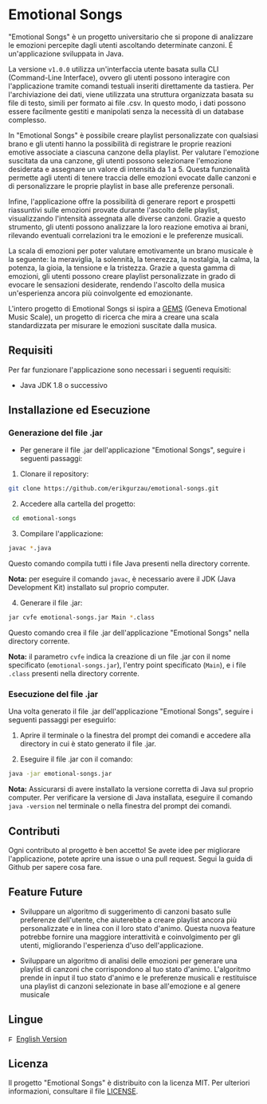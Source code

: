 # Emotional Songs

"Emotional Songs" è un progetto universitario che si propone di analizzare le emozioni percepite dagli utenti ascoltando determinate canzoni. 
É un'applicazione sviluppata in Java.

La versione `v1.0.0` utilizza un'interfaccia utente basata sulla CLI (Command-Line Interface), ovvero gli utenti possono interagire con l'applicazione tramite comandi testuali inseriti direttamente da tastiera.
Per l'archiviazione dei dati, viene utilizzata una struttura organizzata basata su file di testo, simili per formato ai file .csv. In questo modo, i dati possono essere facilmente gestiti e manipolati senza la necessità di un database complesso.

In "Emotional Songs" è possibile creare playlist personalizzate con qualsiasi brano e gli utenti hanno la possibilità di registrare le proprie reazioni emotive associate a ciascuna canzone della playlist. Per valutare l'emozione suscitata da una canzone, gli utenti possono selezionare l'emozione desiderata e assegnare un valore di intensità da 1 a 5. Questa funzionalità permette agli utenti di tenere traccia delle emozioni evocate dalle canzoni e di personalizzare le proprie playlist in base alle preferenze personali.

Infine, l'applicazione offre la possibilità di generare report e prospetti riassuntivi sulle emozioni provate durante l'ascolto delle playlist, visualizzando l'intensità assegnata alle diverse canzoni. Grazie a questo strumento, gli utenti possono analizzare la loro reazione emotiva ai brani, rilevando eventuali correlazioni tra le emozioni e le preferenze musicali.

La scala di emozioni per poter valutare emotivamente un brano musicale è la seguente: la meraviglia, la solennità, la tenerezza, la nostalgia, la calma, la potenza, la gioia, la tensione e la tristezza. Grazie a questa gamma di emozioni, gli utenti possono creare playlist personalizzate in grado di evocare le sensazioni desiderate, rendendo l'ascolto della musica un'esperienza ancora più coinvolgente ed emozionante.

L'intero progetto di Emotional Songs si ispira a [GEMS](https://musemap.org/resources/gems) (Geneva Emotional Music Scale), un progetto di ricerca che mira a creare una scala standardizzata per misurare le emozioni suscitate dalla musica.


## Requisiti

Per far funzionare l'applicazione sono necessari i seguenti requisiti:

- Java JDK 1.8 o successivo


## Installazione ed Esecuzione

### Generazione del file .jar

- Per generare il file .jar dell'applicazione "Emotional Songs", seguire i seguenti passaggi:

1. Clonare il repository:
  ```sh
  git clone https://github.com/erikgurzau/emotional-songs.git
  ```
  
2. Accedere alla cartella del progetto:
```sh
 cd emotional-songs
```

3. Compilare l'applicazione:
```sh
javac *.java
```
Questo comando compila tutti i file Java presenti nella directory corrente.

**Nota:** per eseguire il comando `javac`, è necessario avere il JDK (Java Development Kit) installato sul proprio computer.

4. Generare il file .jar:
```sh
jar cvfe emotional-songs.jar Main *.class
```
Questo comando crea il file .jar dell'applicazione "Emotional Songs" nella directory corrente.

**Nota:** il parametro `cvfe` indica la creazione di un file .jar con il nome specificato (`emotional-songs.jar`), l'entry point specificato (`Main`), e i file `.class` presenti nella directory corrente.

### Esecuzione del file .jar

Una volta generato il file .jar dell'applicazione "Emotional Songs", seguire i seguenti passaggi per eseguirlo:

1. Aprire il terminale o la finestra del prompt dei comandi e accedere alla directory in cui è stato generato il file .jar.

2. Eseguire il file .jar con il comando:
```sh
java -jar emotional-songs.jar
```
**Nota:** Assicurarsi di avere installato la versione corretta di Java sul proprio computer. Per verificare la versione di Java installata, eseguire il comando `java -version` nel terminale o nella finestra del prompt dei comandi.


## Contributi

Ogni contributo al progetto è ben accetto! Se avete idee per migliorare l'applicazione, potete aprire una issue o una pull request. Segui la guida di Github per sapere cosa fare.


## Feature Future

- Sviluppare un algoritmo di suggerimento di canzoni basato sulle preferenze dell'utente, che aiuterebbe a creare playlist ancora più personalizzate e in linea con il loro stato d'animo. Questa nuova feature potrebbe fornire una maggiore interattività e coinvolgimento per gli utenti, migliorando l'esperienza d'uso dell'applicazione. 

- Sviluppare un algoritmo di analisi delle emozioni per generare una playlist di canzoni che corrispondono al tuo stato d'animo. L'algoritmo prende in input il tuo stato d'animo e le preferenze musicali e restituisce una playlist di canzoni selezionate in base all'emozione e al genere musicale


## Lingue

<p align="left">
  <img src="https://upload.wikimedia.org/wikipedia/en/a/ae/Flag_of_the_United_Kingdom.svg" height="12px" alt="English Flag">
  <a href="https://github.com/erikgurzau/emotional-songs/blob/main/lan/README-EN.md">English Version</a>
</p>


## Licenza

Il progetto "Emotional Songs" è distribuito con la licenza MIT. Per ulteriori informazioni, consultare il file [LICENSE](LICENSE).

